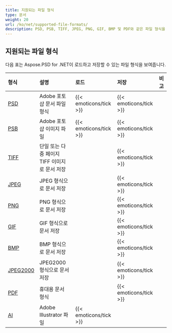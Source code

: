 ```yaml
---
title: 지원되는 파일 형식
type: 문서
weight: 20
url: /ko/net/supported-file-formats/
description: PSD, PSB, TIFF, JPEG, PNG, GIF, BMP 및 PDF와 같은 파일 형식을 로드하고 저장할 수 있는 PSD 조작 라이브러리입니다.
---
```


## **지원되는 파일 형식**
다음 표는 Aspose.PSD for .NET이 로드하고 저장할 수 있는 파일 형식을 보여줍니다.

|**형식**|**설명**|**로드**|**저장**|**비고**|
| :- | :- | :- | :- | :- |
|[PSD](https://wiki.fileformat.com/image/psd/)|Adobe 포토샵 문서 파일 형식|{{< emoticons/tick >}}|{{< emoticons/tick >}}| |
|[PSB](https://wiki.fileformat.com/image/psb/)|Adobe 포토샵 이미지 파일|{{< emoticons/tick >}}|{{< emoticons/tick >}}| |
|[TIFF](https://wiki.fileformat.com/image/tiff)|단일 또는 다중 페이지 TIFF 이미지로 문서 저장| |{{< emoticons/tick >}}| |
|[JPEG](https://wiki.fileformat.com/image/jpeg/)|JPEG 형식으로 문서 저장| |{{< emoticons/tick >}}| |
|[PNG](https://wiki.fileformat.com/image/png/)|PNG 형식으로 문서 저장| |{{< emoticons/tick >}}| |
|[GIF](https://wiki.fileformat.com/image/gif/)|GIF 형식으로 문서 저장| |{{< emoticons/tick >}}| |
|[BMP](https://wiki.fileformat.com/image/bmp/)|BMP 형식으로 문서 저장| |{{< emoticons/tick >}}| |
|[JPEG2000](https://wiki.fileformat.com/image/jp2/)|JPEG2000 형식으로 문서 저장| |{{< emoticons/tick >}}| |
|[PDF](https://wiki.fileformat.com/view/pdf/)|휴대용 문서 형식| |{{< emoticons/tick >}}| |
|[AI](/psd/ko/net/ai-adobe-illustrator-format/)|Adobe Illustrator 파일|{{< emoticons/tick >}}| | |

